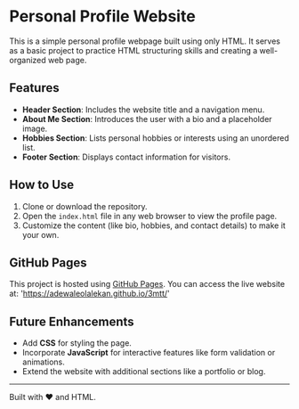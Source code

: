 # Personal Profile Website

This is a simple personal profile webpage built using only HTML. It serves as a basic project to practice HTML structuring skills and creating a well-organized web page.

## Features
- **Header Section**: Includes the website title and a navigation menu.
- **About Me Section**: Introduces the user with a bio and a placeholder image.
- **Hobbies Section**: Lists personal hobbies or interests using an unordered list.
- **Footer Section**: Displays contact information for visitors.

## How to Use
1. Clone or download the repository.
2. Open the `index.html` file in any web browser to view the profile page.
3. Customize the content (like bio, hobbies, and contact details) to make it your own.

## GitHub Pages
This project is hosted using [GitHub Pages](https://pages.github.com/). You can access the live website at: 
'https://adewaleolalekan.github.io/3mtt/'

## Future Enhancements
- Add **CSS** for styling the page.
- Incorporate **JavaScript** for interactive features like form validation or animations.
- Extend the website with additional sections like a portfolio or blog.

---

Built with ❤️ and HTML.
